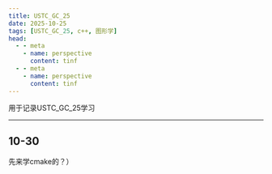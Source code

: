 ```yaml
---
title: USTC_GC_25
date: 2025-10-25
tags: [USTC_GC_25, c++, 图形学]
head:
  - - meta
    - name: perspective
      content: tinf
  - - meta
    - name: perspective
      content: tinf
---
```


用于记录USTC_GC_25学习

---

## 10-30

先来学cmake的？）
